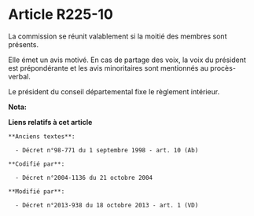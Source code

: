 # Article R225-10

La commission se réunit valablement si la moitié des membres sont présents. 

Elle émet un avis motivé. En cas de partage des voix, la voix du président est prépondérante et les avis minoritaires sont
mentionnés au procès-verbal. 

Le président du conseil départemental fixe le règlement intérieur.

**Nota:**



**Liens relatifs à cet article**

	**Anciens textes**:

	  - Décret n°98-771 du 1 septembre 1998 - art. 10 (Ab)

	**Codifié par**:

	  - Décret n°2004-1136 du 21 octobre 2004

	**Modifié par**:

	  - Décret n°2013-938 du 18 octobre 2013 - art. 1 (VD)
